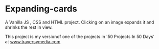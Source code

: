 # Expanding-cards
A Vanilla JS , CSS and HTML project. Clicking on an image expands it and shrinks the rest in view.

This project is my versionof  one of the projects in '50 Projects In 50 Days' at www.traversymedia.com
